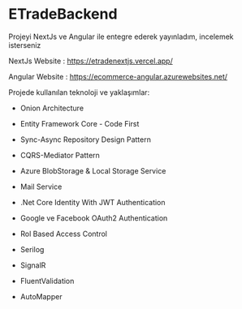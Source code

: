 # ETradeBackend

Projeyi NextJs ve Angular ile entegre ederek yayınladım, incelemek isterseniz 

NextJs Website : https://etradenextjs.vercel.app/

Angular Website : https://ecommerce-angular.azurewebsites.net/

Projede kullanılan teknoloji ve yaklaşımlar:

- Onion Architecture

- Entity Framework Core - Code First

- Sync-Async Repository Design Pattern

- CQRS-Mediator Pattern

- Azure BlobStorage & Local Storage Service

- Mail Service

- .Net Core Identity With JWT Authentication

- Google ve Facebook OAuth2 Authentication

- Rol Based Access Control 

- Serilog

- SignalR

- FluentValidation

- AutoMapper
